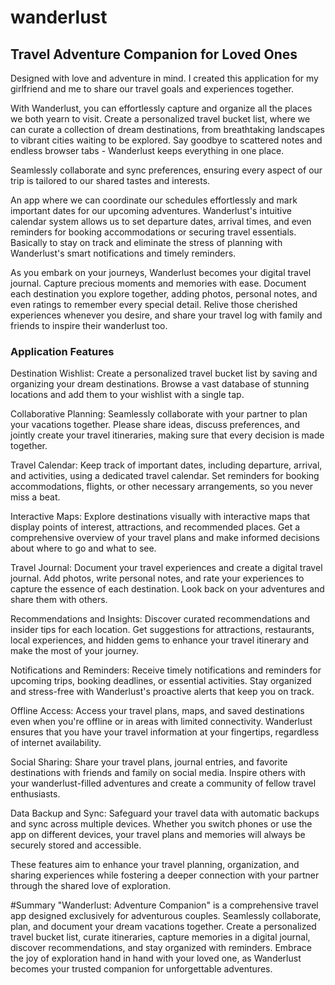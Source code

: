 # wanderlust

## Travel Adventure Companion for Loved Ones

Designed with love and adventure in mind. I created this application for my girlfriend and me to share our travel goals and experiences together.

With Wanderlust, you can effortlessly capture and organize all the places we both yearn to visit. Create a personalized travel bucket list, where we can curate a collection of dream destinations, from breathtaking landscapes to vibrant cities waiting to be explored. Say goodbye to scattered notes and endless browser tabs - Wanderlust keeps everything in one place.

Seamlessly collaborate and sync preferences, ensuring every aspect of our trip is tailored to our shared tastes and interests.

An app where we can coordinate our schedules effortlessly and mark important dates for our upcoming adventures. Wanderlust's intuitive calendar system allows us to set departure dates, arrival times, and even reminders for booking accommodations or securing travel essentials. Basically to stay on track and eliminate the stress of planning with Wanderlust's smart notifications and timely reminders.

As you embark on your journeys, Wanderlust becomes your digital travel journal. Capture precious moments and memories with ease. Document each destination you explore together, adding photos, personal notes, and even ratings to remember every special detail. Relive those cherished experiences whenever you desire, and share your travel log with family and friends to inspire their wanderlust too.

### Application Features

Destination Wishlist: Create a personalized travel bucket list by saving and organizing your dream destinations. Browse a vast database of stunning locations and add them to your wishlist with a single tap.

Collaborative Planning: Seamlessly collaborate with your partner to plan your vacations together. Please share ideas, discuss preferences, and jointly create your travel itineraries, making sure that every decision is made together.

Travel Calendar: Keep track of important dates, including departure, arrival, and activities, using a dedicated travel calendar. Set reminders for booking accommodations, flights, or other necessary arrangements, so you never miss a beat.

Interactive Maps: Explore destinations visually with interactive maps that display points of interest, attractions, and recommended places. Get a comprehensive overview of your travel plans and make informed decisions about where to go and what to see.

Travel Journal: Document your travel experiences and create a digital travel journal. Add photos, write personal notes, and rate your experiences to capture the essence of each destination. Look back on your adventures and share them with others.

Recommendations and Insights: Discover curated recommendations and insider tips for each location. Get suggestions for attractions, restaurants, local experiences, and hidden gems to enhance your travel itinerary and make the most of your journey.

Notifications and Reminders: Receive timely notifications and reminders for upcoming trips, booking deadlines, or essential activities. Stay organized and stress-free with Wanderlust's proactive alerts that keep you on track.

Offline Access: Access your travel plans, maps, and saved destinations even when you're offline or in areas with limited connectivity. Wanderlust ensures that you have your travel information at your fingertips, regardless of internet availability.

Social Sharing: Share your travel plans, journal entries, and favorite destinations with friends and family on social media. Inspire others with your wanderlust-filled adventures and create a community of fellow travel enthusiasts.

Data Backup and Sync: Safeguard your travel data with automatic backups and sync across multiple devices. Whether you switch phones or use the app on different devices, your travel plans and memories will always be securely stored and accessible.

These features aim to enhance your travel planning, organization, and sharing experiences while fostering a deeper connection with your partner through the shared love of exploration.

#Summary
"Wanderlust: Adventure Companion" is a comprehensive travel app designed exclusively for adventurous couples. Seamlessly collaborate, plan, and document your dream vacations together. Create a personalized travel bucket list, curate itineraries, capture memories in a digital journal, discover recommendations, and stay organized with reminders. Embrace the joy of exploration hand in hand with your loved one, as Wanderlust becomes your trusted companion for unforgettable adventures.
